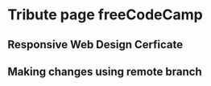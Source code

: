 # Tribute page freeCodeCamp

## Responsive Web Design Cerficate

## Making changes using remote branch

